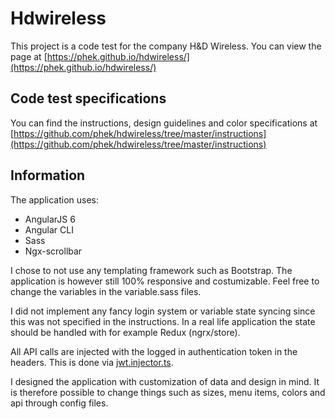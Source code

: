 # Hdwireless
This project is a code test for the company H&D Wireless. You can view the page at [https://phek.github.io/hdwireless/](https://phek.github.io/hdwireless/)

## Code test specifications
You can find the instructions, design guidelines and color specifications at [https://github.com/phek/hdwireless/tree/master/instructions](https://github.com/phek/hdwireless/tree/master/instructions)

## Information
The application uses:
* AngularJS 6
* Angular CLI
* Sass
* Ngx-scrollbar

I chose to not use any templating framework such as Bootstrap. The application is however still 100% responsive and costumizable. Feel free to change the variables in the variable.sass files.

I did not implement any fancy login system or variable state syncing since this was not specified in the instructions. In a real life application the state should be handled with for example Redux (ngrx/store).

All API calls are injected with the logged in authentication token in the headers. This is done via [jwt.injector.ts](https://github.com/phek/hdwireless/blob/master/src/app/helpers/jwt.interceptor.ts).

I designed the application with customization of data and design in mind. It is therefore possible to change things such as sizes, menu items, colors and api through config files.
